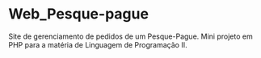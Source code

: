 # Web_Pesque-pague
Site de gerenciamento de pedidos de um Pesque-Pague. Mini projeto em PHP para a matéria de Linguagem de Programação II.
